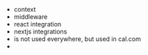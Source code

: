- context
- middleware
- react integration
- nextjs integrations
- is not used everywhere, but used in cal.com
- 